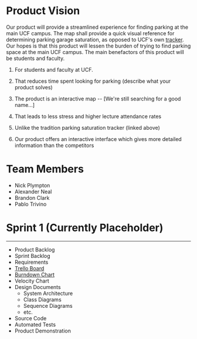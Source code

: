 Product Vision
===

Our product will provide a streamlined experience for finding parking at the main UCF campus. The map shall provide a quick visual reference for determining parking garage saturation, as opposed to UCF's own [tracker](https://parking.ucf.edu/garage-availability/). Our hopes is that this product will lessen the burden of trying to find parking space at the main UCF campus. The main benefactors of this product will be students and faculty.

1. For students and faculty at UCF.

2. That reduces time spent looking for parking (describe what your product solves)

3. The product is an interactive map -- [We're still searching for a good name...]

4. That leads to less stress and higher lecture attendance rates

5. Unlike the tradition parking saturation tracker (linked above)

6. Our product offers an interactive interface which gives more detailed information than the competitors

Team Members
===
* Nick Plympton
* Alexander Neal
* Brandon Clark
* Pablo Trivino


# Sprint 1 (Currently Placeholder)
___
* Product Backlog
* Sprint Backlog
* Requirements
* [Trello Board](https://trello.com/b/DQ7zz3dr "Trello Board")
* [Burndown Chart](https://docs.google.com/spreadsheets/d/18ZNrewHhYaIdlC0otEgjJGLAa8rV4aXmvFUzKAAMz2E/edit?usp=sharing "Burndown Chart")
* Velocity Chart
* Design Documents
  * System Architecture
  * Class Diagrams
  * Sequence Diagrams
  * etc.
* Source Code
* Automated Tests
* Product Demonstration
